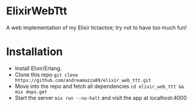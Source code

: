 # ElixirWebTtt

A web implementation of my Elixir tictactoe; try not to have too much fun!

# Installation

- Install Elixir/Erlang.
- Clone this repo `git clone https://github.com/andreamazza89/elixir_web_ttt.git`
- Move into the repo and fetch all dependencies `cd elixir_web_ttt && mix deps.get`
- Start the server `mix run --no-halt` and visit the app at localhost:4000
